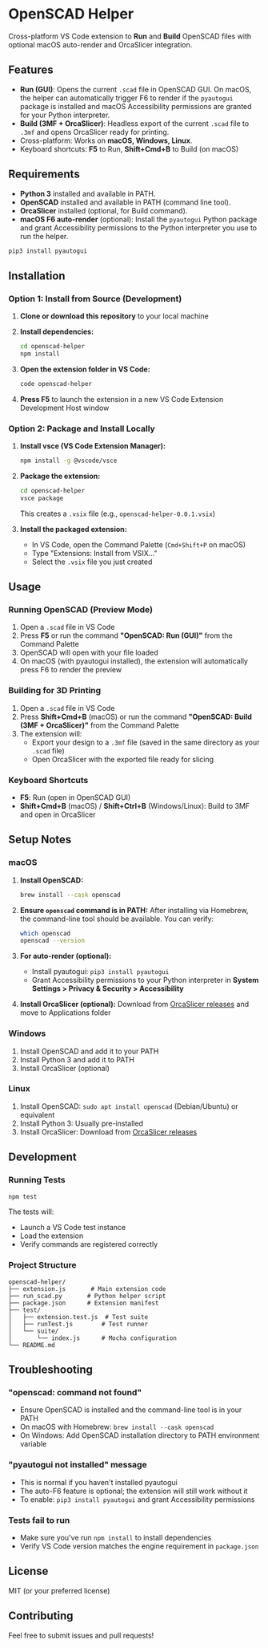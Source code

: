 # OpenSCAD Helper

Cross-platform VS Code extension to **Run** and **Build** OpenSCAD files with optional macOS auto-render and OrcaSlicer integration.

## Features

- **Run (GUI)**: Opens the current `.scad` file in OpenSCAD GUI. On macOS, the helper can automatically trigger F6 to render if the `pyautogui` package is installed and macOS Accessibility permissions are granted for your Python interpreter.
- **Build (3MF + OrcaSlicer)**: Headless export of the current `.scad` file to `.3mf` and opens OrcaSlicer ready for printing.
- Cross-platform: Works on **macOS, Windows, Linux**.
- Keyboard shortcuts: **F5** to Run, **Shift+Cmd+B** to Build (on macOS)

## Requirements

- **Python 3** installed and available in PATH.
- **OpenSCAD** installed and available in PATH (command line tool).
- **OrcaSlicer** installed (optional, for Build command).
- **macOS F6 auto-render** (optional): Install the `pyautogui` Python package and grant Accessibility permissions to the Python interpreter you use to run the helper.

```bash
pip3 install pyautogui
```

## Installation

### Option 1: Install from Source (Development)

1. **Clone or download this repository** to your local machine

2. **Install dependencies:**
   ```bash
   cd openscad-helper
   npm install
   ```

3. **Open the extension folder in VS Code:**
   ```bash
   code openscad-helper
   ```

4. **Press F5** to launch the extension in a new VS Code Extension Development Host window

### Option 2: Package and Install Locally

1. **Install vsce (VS Code Extension Manager):**
   ```bash
   npm install -g @vscode/vsce
   ```

2. **Package the extension:**
   ```bash
   cd openscad-helper
   vsce package
   ```
   This creates a `.vsix` file (e.g., `openscad-helper-0.0.1.vsix`)

3. **Install the packaged extension:**
   - In VS Code, open the Command Palette (`Cmd+Shift+P` on macOS)
   - Type "Extensions: Install from VSIX..."
   - Select the `.vsix` file you just created

## Usage

### Running OpenSCAD (Preview Mode)

1. Open a `.scad` file in VS Code
2. Press **F5** or run the command **"OpenSCAD: Run (GUI)"** from the Command Palette
3. OpenSCAD will open with your file loaded
4. On macOS (with pyautogui installed), the extension will automatically press F6 to render the preview

### Building for 3D Printing

1. Open a `.scad` file in VS Code
2. Press **Shift+Cmd+B** (macOS) or run the command **"OpenSCAD: Build (3MF + OrcaSlicer)"** from the Command Palette
3. The extension will:
   - Export your design to a `.3mf` file (saved in the same directory as your `.scad` file)
   - Open OrcaSlicer with the exported file ready for slicing

### Keyboard Shortcuts

- **F5**: Run (open in OpenSCAD GUI)
- **Shift+Cmd+B** (macOS) / **Shift+Ctrl+B** (Windows/Linux): Build to 3MF and open in OrcaSlicer

## Setup Notes

### macOS

1. **Install OpenSCAD:**
   ```bash
   brew install --cask openscad
   ```
   
2. **Ensure `openscad` command is in PATH:**
   After installing via Homebrew, the command-line tool should be available. You can verify:
   ```bash
   which openscad
   openscad --version
   ```
   
3. **For auto-render (optional):**
   - Install pyautogui: `pip3 install pyautogui`
   - Grant Accessibility permissions to your Python interpreter in **System Settings > Privacy & Security > Accessibility**

4. **Install OrcaSlicer (optional):**
   Download from [OrcaSlicer releases](https://github.com/SoftFever/OrcaSlicer/releases) and move to Applications folder

### Windows

1. Install OpenSCAD and add it to your PATH
2. Install Python 3 and add it to PATH
3. Install OrcaSlicer (optional)

### Linux

1. Install OpenSCAD: `sudo apt install openscad` (Debian/Ubuntu) or equivalent
2. Install Python 3: Usually pre-installed
3. Install OrcaSlicer: Download from [OrcaSlicer releases](https://github.com/SoftFever/OrcaSlicer/releases)

## Development

### Running Tests

```bash
npm test
```

The tests will:
- Launch a VS Code test instance
- Load the extension
- Verify commands are registered correctly

### Project Structure

```
openscad-helper/
├── extension.js       # Main extension code
├── run_scad.py       # Python helper script
├── package.json      # Extension manifest
├── test/
│   ├── extension.test.js  # Test suite
│   ├── runTest.js        # Test runner
│   └── suite/
│       └── index.js      # Mocha configuration
└── README.md
```

## Troubleshooting

### "openscad: command not found"

- Ensure OpenSCAD is installed and the command-line tool is in your PATH
- On macOS with Homebrew: `brew install --cask openscad`
- On Windows: Add OpenSCAD installation directory to PATH environment variable

### "pyautogui not installed" message

- This is normal if you haven't installed pyautogui
- The auto-F6 feature is optional; the extension will still work without it
- To enable: `pip3 install pyautogui` and grant Accessibility permissions

### Tests fail to run

- Make sure you've run `npm install` to install dependencies
- Verify VS Code version matches the engine requirement in `package.json`

## License

MIT (or your preferred license)

## Contributing

Feel free to submit issues and pull requests!
